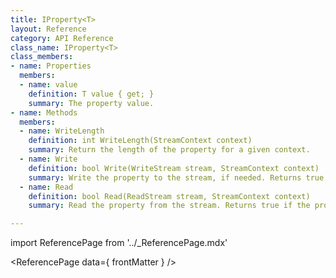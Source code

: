 ```yaml
---
title: IProperty<T>
layout: Reference
category: API Reference
class_name: IProperty<T>
class_members:
- name: Properties
  members:
  - name: value
    definition: T value { get; }
    summary: The property value.
- name: Methods
  members:
  - name: WriteLength
    definition: int WriteLength(StreamContext context)
    summary: Return the length of the property for a given context.
  - name: Write
    definition: bool Write(WriteStream stream, StreamContext context)
    summary: Write the property to the stream, if needed. Returns true if the property was written.
  - name: Read
    definition: bool Read(ReadStream stream, StreamContext context)
    summary: Read the property from the stream. Returns true if the property changed.

---
```

import ReferencePage from '../_ReferencePage.mdx'

<ReferencePage data={ frontMatter } />
